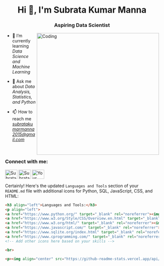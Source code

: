 <h1 align="center">Hi 👋, I'm Subrata Kumar Manna</h1>
<h3 align="center">Aspiring Data Scientist</h3>

<img align="right" alt="Coding" width="400" src="(https://ibb.co/BTpQ5sB)">

- 🌱 I’m currently learning *Data Science and Machine Learning*

- 💬 Ask me about *Data Analysis, Statistics, and Python*

- 📫 How to reach me *subratakumarmanna2015@gmail.com*
<br>

<h3 align="left">Connect with me:</h3>
<p align="left">
<a href="https://www.linkedin.com/in/subrata-kumar-manna-2a4784211" target="blank"><img align="center" src="https://raw.githubusercontent.com/rahuldkjain/github-profile-readme-generator/master/src/images/icons/Social/linked-in-alt.svg" alt="Subrata Kumar Manna" height="30" width="40" /></a>
<a href="https://www.kaggle.com/subratakumarmanna" target="blank"><img align="center" src="https://raw.githubusercontent.com/rahuldkjain/github-profile-readme-generator/master/src/images/icons/Social/kaggle.svg" alt="Subrata Kumar Manna" height="30" width="40" /></a>
<a href="https://www.codechef.com/users/su_1994" target="blank"><img align="center" src="https://cdn.jsdelivr.net/npm/simple-icons@3.1.0/icons/codechef.svg" alt="Your Name" height="30" width="40" /></a>

<br>

Certainly! Here's the updated `Languages and Tools` section of your `README.md` file with additional icons for Python, SQL, JavaScript, CSS, and HTML:

```markdown
<h3 align="left">Languages and Tools:</h3>
<p align="left">
<a href="https://www.python.org/" target="_blank" rel="noreferrer"><img src="https://raw.githubusercontent.com/devicons/devicon/master/icons/python/python-original.svg" alt="Python" width="40" height="40" /></a>
<a href="https://www.w3.org/Style/CSS/Overview.en.html" target="_blank" rel="noreferrer"><img src="https://raw.githubusercontent.com/devicons/devicon/master/icons/css3/css3-original.svg" alt="CSS" width="40" height="40" /></a>
<a href="https://www.w3.org/html/" target="_blank" rel="noreferrer"><img src="https://raw.githubusercontent.com/devicons/devicon/master/icons/html5/html5-original.svg" alt="HTML" width="40" height="40" /></a>
<a href="https://www.javascript.com/" target="_blank" rel="noreferrer"><img src="https://raw.githubusercontent.com/devicons/devicon/master/icons/javascript/javascript-original.svg" alt="JavaScript" width="40" height="40" /></a>
<a href="https://www.sqlite.org/index.html" target="_blank" rel="noreferrer"><img src="https://raw.githubusercontent.com/devicons/devicon/master/icons/sqlite/sqlite-original.svg" alt="SQLite" width="40" height="40" /></a>
<a href="https://www.cprogramming.com/" target="_blank" rel="noreferrer"><img src="https://raw.githubusercontent.com/devicons/devicon/master/icons/c/c-original.svg" alt="C" width="40" height="40" /></a>
<!-- Add other icons here based on your skills -->

<br>

<p><img align="center" src="https://github-readme-stats.vercel.app/api/top-langs?username=Subratamanna07&show_icons=true&locale=en&layout=compact" alt="Subrata Kumar Manna" /></p>
